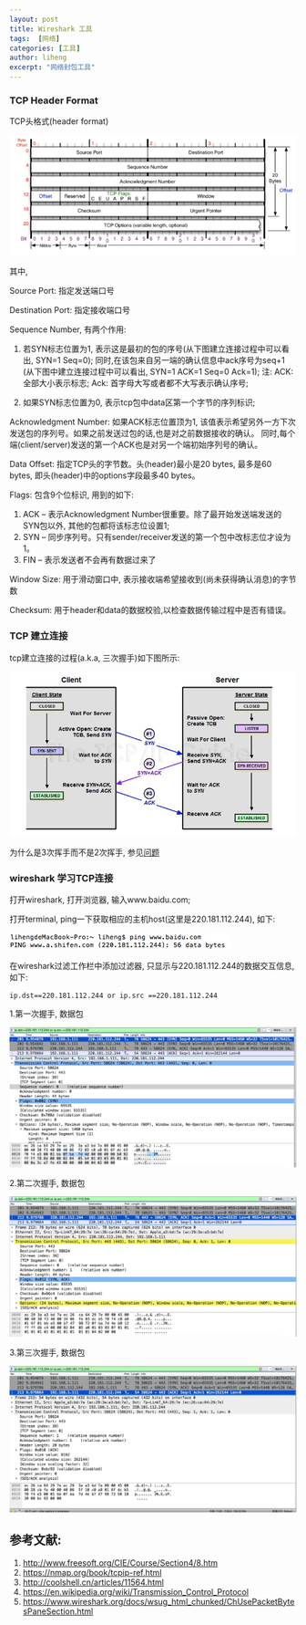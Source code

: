 ```yaml
---
layout: post
title: Wireshark 工具
tags:  [网络]
categories: [工具]
author: liheng
excerpt: "网络封包工具"
---
```


### TCP Header Format

TCP头格式(header format)

![TCP-4](/images/network/tcp/tcp-header-format.png)

其中,

Source Port: 指定发送端口号

Destination Port: 指定接收端口号

Sequence Number, 有两个作用:

1. 若SYN标志位置为1, 表示这是最初的包的序号(从下图建立连接过程中可以看出, SYN=1 Seq=0); 同时,在该包来自另一端的确认信息中ack序号为seq+1
(从下图中建立连接过程中可以看出, SYN=1 ACK=1 Seq=0 Ack=1); 注: ACK: 全部大小表示标志; Ack: 首字母大写或者都不大写表示确认序号;

2. 如果SYN标志位置为0, 表示tcp包中data区第一个字节的序列标识;

Acknowledgment Number:
如果ACK标志位置顶为1, 该值表示希望另外一方下次发送包的序列号。如果之前发送过包的话,也是对之前数据接收的确认。
同时,每个端(client/server)发送的第一个ACK也是对另一个端初始序列号的确认。

Data Offset: 指定TCP头的字节数。头(header)最小是20 bytes, 最多是60 bytes, 即头(header)中的options字段最多40 bytes。

Flags: 包含9个位标识, 用到的如下:

1. ACK – 表示Acknowledgment Number很重要。除了最开始发送端发送的SYN包以外, 其他的包都将该标志位设置1;
2. SYN – 同步序列号。只有sender/receiver发送的第一个包中改标志位才设为1。 
3. FIN – 表示发送者不会再有数据过来了

Window Size: 用于滑动窗口中, 表示接收端希望接收到(尚未获得确认消息)的字节数

Checksum: 用于header和data的数据校验,以检查数据传输过程中是否有错误。

### TCP 建立连接

tcp建立连接的过程(a.k.a, 三次握手)如下图所示:

 ![TCP-THREE-WAY-SHAKING](/images/network/tcp/TCP-Three-Way-Handshaking.png)

为什么是3次挥手而不是2次挥手, 参见[问题][ThreeWayNotTwoWay]

### wireshark 学习TCP连接

打开wireshark, 打开浏览器, 输入www.baidu.com;

打开terminal, ping一下获取相应的主机host(这里是220.181.112.244), 如下:

 ![TCP-0](/images/network/tcp/tcp-ping-baidu.png)

在wireshark过滤工作栏中添加过滤器, 只显示与220.181.112.244的数据交互信息, 如下:

```
ip.dst==220.181.112.244 or ip.src ==220.181.112.244
```


1.第一次握手, 数据包

 ![TCP-1](/images/network/tcp/wireshark-tcp-1.png)


2.第二次握手, 数据包

 ![TCP-2](/images/network/tcp/wireshark-tcp-2.png)


3.第三次握手, 数据包

 ![TCP-3](/images/network/tcp/wireshark-tcp-3.png)


[ThreeWayNotTwoWay]:http://networkengineering.stackexchange.com/questions/24068/why-do-we-need-a-3-way-handshake-why-not-just-2-way

## 参考文献:

1. http://www.freesoft.org/CIE/Course/Section4/8.htm
2. https://nmap.org/book/tcpip-ref.html
3. http://coolshell.cn/articles/11564.html
4. https://en.wikipedia.org/wiki/Transmission_Control_Protocol
5. https://www.wireshark.org/docs/wsug_html_chunked/ChUsePacketBytesPaneSection.html